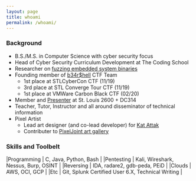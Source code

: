 ```yaml
---
layout: page
title: whoami
permalink: /whoami/
---
```

### Background
* B.S./M.S. in Computer Science with cyber security focus
* Head of Cyber Security Curriculum Development at The Coding School
* Researcher on [fuzzing embedded system binaries](/almiraj)
* Founding member of [b34r$hell](https://wustl-bearshell.github.io/) CTF Team
  * 1st place at STLCyberCon CTF (11/19)
  * 3rd place at STL Converge Tour CTF (11/19)
  * 1st place at VMWare Carbon Black CTF (02/20)
* Member and [Presenter](https://www.meetup.com/St-Louis-2600/events/skcdpnybcdbkb/) at St. Louis 2600 + DC314
* Teacher, Tutor, Instructor and all around disseminator of technical information
* Pixel Artist
  * Lead art designer (and co-lead developer) for [Kat Attak](https://katattak.itch.io/kat-attak)
  * Contributer to [PixelJoint art gallery](http://pixeljoint.com/p/136425.htm)
  
### Skills and Toolbelt

|Programming 	| C, Java, Python, Bash					|
|Pentesting 	| Kali, Wireshark, Nessus, Burp, OSINT			|
|Reversing 	| IDA, radare2, gdb-peda, PEiD				|
|Clouds 	| AWS, OCI, GCP					|
|Etc 		| Git, Splunk Certified User 6.X, Technical Writing	|
